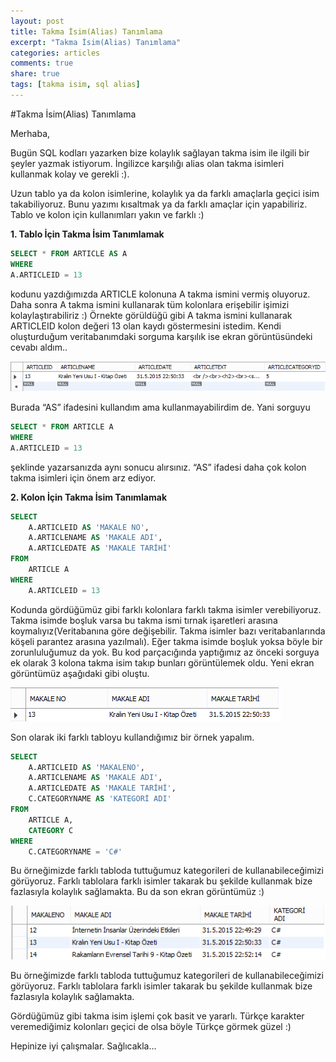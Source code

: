 ```yaml
---
layout: post
title: Takma İsim(Alias) Tanımlama
excerpt: "Takma İsim(Alias) Tanımlama"
categories: articles
comments: true
share: true
tags: [takma isim, sql alias]
---
```



#Takma İsim(Alias) Tanımlama

Merhaba,

  Bugün SQL kodları yazarken bize kolaylık sağlayan takma isim ile ilgili bir şeyler yazmak istiyorum.
İngilizce karşılığı alias olan takma isimleri kullanmak kolay ve gerekli :).

  Uzun tablo ya da kolon isimlerine, kolaylık ya da farklı amaçlarla geçici isim takabiliyoruz. Bunu yazımı
kısaltmak ya da farklı amaçlar için yapabiliriz. Tablo ve kolon için kullanımları yakın ve farklı :)

**1. Tablo İçin Takma İsim Tanımlamak**

```sql
SELECT * FROM ARTICLE AS A
WHERE
A.ARTICLEID = 13
```

kodunu yazdığımızda ARTICLE kolonuna A takma ismini vermiş oluyoruz. Daha sonra A takma
ismini kullanarak tüm kolonlara erişebilir işimizi kolaylaştırabiliriz :) Örnekte görüldüğü gibi A
takma ismini kullanarak ARTICLEID kolon değeri 13 olan kaydı göstermesini istedim. Kendi
oluşturduğum veritabanımdaki sorguma karşılık ise ekran görüntüsündeki cevabı aldım..

![](../../images/2015-07-02-Alias/1.png)

Burada “AS” ifadesini kullandım ama kullanmayabilirdim de. Yani sorguyu

```sql
SELECT * FROM ARTICLE A
WHERE
A.ARTICLEID = 13
```

şeklinde yazarsanızda aynı sonucu alırsınız. “AS” ifadesi daha çok kolon takma isimleri için
önem arz ediyor.


**2. Kolon İçin Takma İsim Tanımlamak**

```sql
SELECT
	A.ARTICLEID AS 'MAKALE NO',
	A.ARTICLENAME AS 'MAKALE ADI',
	A.ARTICLEDATE AS 'MAKALE TARİHİ'
FROM
	ARTICLE A
WHERE
	A.ARTICLEID = 13
```

Kodunda gördüğümüz gibi farklı kolonlara farklı takma isimler verebiliyoruz. Takma isimde
boşluk varsa bu takma ismi tırnak işaretleri arasına koymalıyız(Veritabanına göre değişebilir.
Takma isimler bazı veritabanlarında köşeli parantez arasına yazılmalı). Eğer takma isimde
boşluk yoksa böyle bir zorunluluğumuz da yok. Bu kod parçacığında yaptığımız az önceki
sorguya ek olarak 3 kolona takma isim takıp bunları görüntülemek oldu. Yeni ekran
görüntümüz aşağıdaki gibi oluştu.

![](../../images/2015-07-02-Alias/2.png)

Son olarak iki farklı tabloyu kullandığımız bir örnek yapalım.

```sql
SELECT
	A.ARTICLEID AS 'MAKALENO',
	A.ARTICLENAME AS 'MAKALE ADI',
	A.ARTICLEDATE AS 'MAKALE TARİHİ',
	C.CATEGORYNAME AS 'KATEGORİ ADI'
FROM
	ARTICLE A,
	CATEGORY C
WHERE
	C.CATEGORYNAME = 'C#'
```

Bu örneğimizde farklı tabloda tuttuğumuz kategorileri de kullanabileceğimizi görüyoruz. Farklı
tablolara farklı isimler takarak bu şekilde kullanmak bize fazlasıyla kolaylık sağlamakta. 
Bu da son ekran görüntümüz :)

![](../../images/2015-07-02-Alias/3.png)

Bu örneğimizde farklı tabloda tuttuğumuz kategorileri de kullanabileceğimizi görüyoruz. Farklı
tablolara farklı isimler takarak bu şekilde kullanmak bize fazlasıyla kolaylık sağlamakta.

Gördüğümüz gibi takma isim işlemi çok basit ve yararlı. Türkçe karakter veremediğimiz
kolonları geçici de olsa böyle Türkçe görmek güzel :)

Hepinize iyi çalışmalar. Sağlıcakla...





